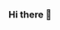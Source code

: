 ### Hi there 👋

<!--
**sahibardj/sahibardj** is a ✨ _special_ ✨ repository because its `README.md` (this file) appears on your GitHub profile.

Here are some ideas to get you started:

- 🔭 I’m currently working on vhug.in, a personal project to create awareness around mentrual hygiene in India
- 🌱 I’m currently learning Front-end development
- 📫 How to reach me: https://www.linkedin.com/in/sahiba-khan-rdj/
- 😄 Pronouns: She/Her
- ⚡ Fun fact: I'm sorta good at writing.


